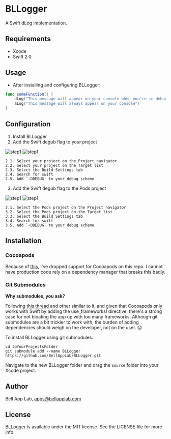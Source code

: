 # BLLogger

A Swift dLog implementation.

## Requirements

* Xcode
* Swift 2.0

## Usage

* After installing and configuring BLLogger:

``` swift
func someFunction() {
    dLog("This message will appear on your console when you're in debug mode")
    aLog("This message will always appear on your console")
}
```

## Configuration

1. Install BLLogger
2. Add the Swift degub flag to your project

![step1](https://github.com/BellAppLab/BLLogger/steps/step_01.png)
![step1](https://github.com/BellAppLab/BLLogger/steps/step_02.png)

    2.1. Select your project on the Project navigator
    2.2. Select your project on the Target list
    2.3. Select the Build Settings tab
    2.4. Search for swift
    2.5. Add `-DDEBUG` to your debug scheme

3. Add the Swift degub flag to the Pods project

![step1](https://github.com/BellAppLab/BLLogger/steps/step_03.png)
![step1](https://github.com/BellAppLab/BLLogger/steps/step_04.png)

    3.1. Select the Pods project on the Project navigator
    3.2. Select the Pods project on the Target list
    3.3. Select the Build Settings tab
    3.4. Search for swift
    3.5. Add `-DDEBUG` to your debug scheme

## Installation

### Cocoapods

Because of [this](http://stackoverflow.com/questions/39637123/cocoapods-app-xcworkspace-does-not-exists), I've dropped support for Cocoapods on this repo. I cannot have production code rely on a dependency manager that breaks this badly. 

### Git Submodules

**Why submodules, you ask?**

Following [this thread](http://stackoverflow.com/questions/31080284/adding-several-pods-increases-ios-app-launch-time-by-10-seconds#31573908) and other similar to it, and given that Cocoapods only works with Swift by adding the use_frameworks! directive, there's a strong case for not bloating the app up with too many frameworks. Although git submodules are a bit trickier to work with, the burden of adding dependencies should weigh on the developer, not on the user. :wink:

To install BLLogger using git submodules:

```
cd toYourProjectsFolder
git submodule add --name BLLogger https://github.com/BellAppLab/BLLogger.git
```

Navigate to the new BLLogger folder and drag the `Source` folder into your Xcode project.

## Author

Bell App Lab, apps@bellapplab.com

## License

BLLogger is available under the MIT license. See the LICENSE file for more info.


